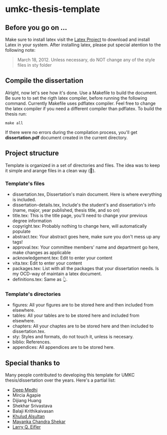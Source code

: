 # umkc-thesis-template

## Before you go on ...
Make sure to install latex visit the <a href="https://www.latex-project.org/get/">Latex Project</a>
to download and install Latex in your system.
After installing latex, please put special atention to the following note:

> March 18, 2012. 
> Unless necessary, do NOT change any of the style files in sty folder


## Compile the dissertation
Alright, now let's see how it's done. Use a Makefile to build the document. Be sure to to set the rigth latex compiler, before running
the following command. Currently Makefile uses pdflatex compiler. Feel free to change the latex compiler if you need a different compiler than pdflatex. 
To build the thesis run:

`make all`

If there were no errors during the compilation process, you'll get **dissertation.pdf** document created in the current directory.

## Project structure
Template is organized in a set of directories and files. The idea was to keep it simple and arange files in a clean way (🤞).

### Template's files
* dissertation.tex, Dissertation's main document. Here is where everything is included.
* dissertation-details.tex, Include's the student's and dissertation's info (name, major, year published, thesis title, and so on)
* title.tex: This is the title page, you'll need to change your previous degree information
* copyright.tex: Probably nothing to change here, will automatically populate
* abstract.tex: Your abstract goes here, make sure you don't mess up any tags!
* approval.tex: Your committee members' name and department go here, make changes as applicable
* acknowledgement.tex: Edit to enter your content
* vita.tex: Edit to enter your content
* packages.tex: List with all the packages that your dissertation needs. Is my OCD-way of maintain a latex document.
* definitions.tex: Same as 👆.

### Template's directories
* figures: All your figures are to be stored here and then included from elsewhere.
* tables: All your tables are to be stored here and included from elsewhere.
* chapters: All your chaptes are to be stored here and then included to dissertation.tex.
* sty: Styles and formats, do not touch it, unless is necesary.
* biblio: References.
* appendices: All appendices are to be stored here.

## Special thanks to 
Many people contributed to developing this template for UMKC thesis/dissertation over the years. 
Here's a partial list:

* <a href="https://sites.google.com/view/dmedhi">Deep Medhi</a>
* Mircia Agapie
* Dijiang Huang
* Shekhar Srivastava
* Balaji Krithikaivasan
* <a href="https://github.com/KhuludA">Khulud Alsultan</a>
* <a href="https://github.com/mayankachandrashekar">Mayanka Chandra Shekar</a>
* <a href="http://d.web.umkc.edu/delawarer/MathDeptHistory/Eifler.htm">Larry Q. Eifler</a>

